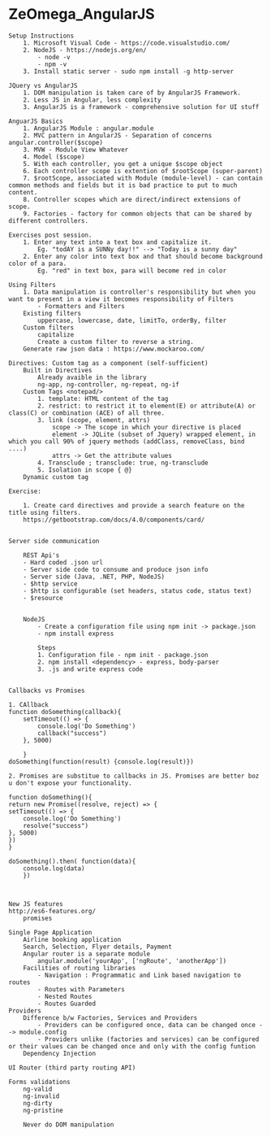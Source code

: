 # ZeOmega_AngularJS


    Setup Instructions
        1. Microsoft Visual Code - https://code.visualstudio.com/
        2. NodeJS - https://nodejs.org/en/
            - node -v
            - npm -v
        3. Install static server - sudo npm install -g http-server

    JQuery vs AngularJS
        1. DOM manipulation is taken care of by AngularJS Framework.
        2. Less JS in Angular, less complexity
        3. AngularJS is a framework - comprehensive solution for UI stuff

    AnguarJS Basics
        1. AngularJS Module : angular.module
        2. MVC pattern in AngularJS - Separation of concerns  angular.controller($scope)
        3. MVW - Module View Whatever
        4. Model ($scope)
        5. With each controller, you get a unique $scope object
        6. Each controller scope is extention of $rootScope (super-parent)
        7. $rootScope, associated with Module (module-level) - can contain common methods and fields but it is bad practice to put to much content.
        8. Controller scopes which are direct/indirect extensions of scope.
        9. Factories - factory for common objects that can be shared by different controllers.

    Exercises post session.
        1. Enter any text into a text box and capitalize it. 
            Eg. "todAY is a SUNNy day!!" --> "Today is a sunny day"
        2. Enter any color into text box and that should become background color of a para.
            Eg. "red" in text box, para will become red in color

    Using Filters 
        1. Data manipulation is controller's responsibility but when you want to present in a view it becomes responsibility of Filters
            - Formatters and Filters
        Existing filters
            uppercase, lowercase, date, limitTo, orderBy, filter
        Custom filters
            capitalize
            Create a custom filter to reverse a string.
        Generate raw json data : https://www.mockaroo.com/

    Directives: Custom tag as a component (self-sufficient)
        Built in Directives 
            Already avaible in the library
            ng-app, ng-controller, ng-repeat, ng-if
        Custom Tags <notepad/>
            1. template: HTML content of the tag
            2. restrict: to restrict it to element(E) or attribute(A) or class(C) or combination (ACE) of all three.
            3. link (scope, element, attrs)
                scope -> The scope in which your directive is placed
                element -> JQLite (subset of Jquery) wrapped element, in which you call 90% of jquery methods (addClass, removeClass, bind ....)
                attrs -> Get the attribute values
            4. Transclude ; transclude: true, ng-transclude
            5. Isolation in scope { @}
        Dynamic custom tag
    
    Exercise:
     
        1. Create card directives and provide a search feature on the title using filters.
        https://getbootstrap.com/docs/4.0/components/card/


    Server side communication

        REST Api's
        - Hard coded .json url
        - Server side code to consume and produce json info 
        - Server side (Java, .NET, PHP, NodeJS)
        - $http service
        - $http is configurable (set headers, status code, status text)
        - $resource


        NodeJS
            - Create a configuration file using npm init -> package.json
            - npm install express

            Steps
            1. Configuration file - npm init - package.json
            2. npm install <dependency> - express, body-parser
            3. .js and write express code


    Callbacks vs Promises

    1. CAllback 
    function doSomething(callback){
        setTimeout(() => {
            console.log('Do Something')
            callback("success")
        }, 5000)
            
        }
    doSomething(function(result) {console.log(result)})

    2. Promises are substitue to callbacks in JS. Promises are better boz u don't expose your functionality.

    function doSomething(){
    return new Promise((resolve, reject) => {
    setTimeout(() => {
        console.log('Do Something')
        resolve("success")
    }, 5000)
    })	
    }

    doSomething().then( function(data){
	    console.log(data)
        })



    New JS features
    http://es6-features.org/   
        promises 

    Single Page Application
        Airline booking application
        Search, Selection, Flyer details, Payment
        Angular router is a separate module
            angular.module('yourApp', ['ngRoute', 'anotherApp'])
        Facilities of routing libraries
            - Navigation : Programmatic and Link based navigation to routes
            - Routes with Parameters
            - Nested Routes
            - Routes Guarded
    Providers
        Difference b/w Factories, Services and Providers
            - Providers can be configured once, data can be changed once --> module.config
            - Providers unlike (factories and services) can be configured or their values can be changed once and only with the config funtion
        Dependency Injection

    UI Router (third party routing API)

    Forms validations  
        ng-valid
        ng-invalid
        ng-dirty
        ng-pristine

        Never do DOM manipulation



